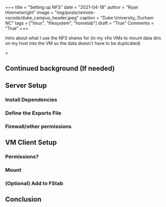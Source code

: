 +++
title   = "Setting up NFS"
date    = "2021-04-18"
author  = "Ryan Himmelwright"
image   = "img/posts/remote-vscode/duke_campus_header.jpeg"
caption = "Duke University, Durham NC"
tags    = ["linux", "filesystem", "homelab"]
draft   = "True"
Comments = "True"
+++

Intro about what I use the NFS shares for (in my vfio VMs to mount data dirs
on my host into the VM so the data doesn't have to be duplicated)

<!--more-->>

## Continued background (If needed)


## Server Setup

### Install Dependencies


### Define the Exports File


### Firewall/other permissions


## VM Client Setup

### Permissions?


### Mount


### (Optional) Add to FStab

## Conclusion